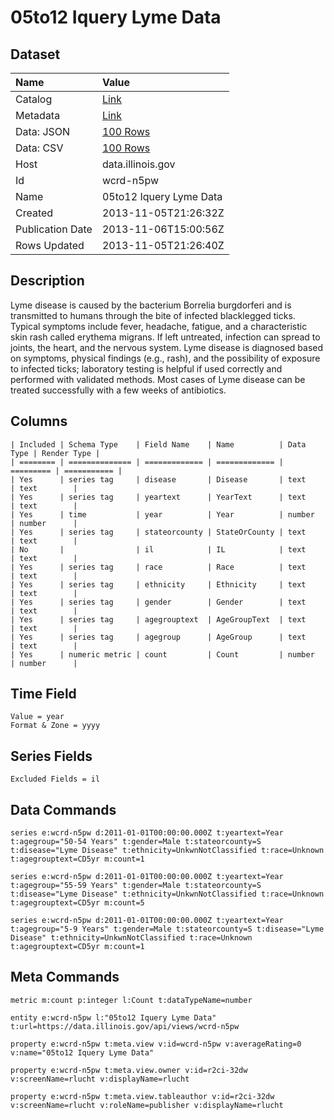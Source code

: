 # 05to12 Iquery Lyme Data

## Dataset

| Name | Value |
| :--- | :---- |
| Catalog | [Link](https://catalog.data.gov/dataset/05to12-iquery-lyme-data-abb1f) |
| Metadata | [Link](https://data.illinois.gov/api/views/wcrd-n5pw) |
| Data: JSON | [100 Rows](https://data.illinois.gov/api/views/wcrd-n5pw/rows.json?max_rows=100) |
| Data: CSV | [100 Rows](https://data.illinois.gov/api/views/wcrd-n5pw/rows.csv?max_rows=100) |
| Host | data.illinois.gov |
| Id | wcrd-n5pw |
| Name | 05to12 Iquery Lyme Data |
| Created | 2013-11-05T21:26:32Z |
| Publication Date | 2013-11-06T15:00:56Z |
| Rows Updated | 2013-11-05T21:26:40Z |

## Description

Lyme disease is caused by the bacterium Borrelia burgdorferi and is transmitted to humans through the bite of infected blacklegged ticks. Typical symptoms include fever, headache, fatigue, and a characteristic skin rash called erythema migrans. If left untreated, infection can spread to joints, the heart, and the nervous system. Lyme disease is diagnosed based on symptoms, physical findings (e.g., rash), and the possibility of exposure to infected ticks; laboratory testing is helpful if used correctly and performed with validated methods. Most cases of Lyme disease can be treated successfully with a few weeks of antibiotics.

## Columns

```ls
| Included | Schema Type    | Field Name    | Name          | Data Type | Render Type |
| ======== | ============== | ============= | ============= | ========= | =========== |
| Yes      | series tag     | disease       | Disease       | text      | text        |
| Yes      | series tag     | yeartext      | YearText      | text      | text        |
| Yes      | time           | year          | Year          | number    | number      |
| Yes      | series tag     | stateorcounty | StateOrCounty | text      | text        |
| No       |                | il            | IL            | text      | text        |
| Yes      | series tag     | race          | Race          | text      | text        |
| Yes      | series tag     | ethnicity     | Ethnicity     | text      | text        |
| Yes      | series tag     | gender        | Gender        | text      | text        |
| Yes      | series tag     | agegrouptext  | AgeGroupText  | text      | text        |
| Yes      | series tag     | agegroup      | AgeGroup      | text      | text        |
| Yes      | numeric metric | count         | Count         | number    | number      |
```

## Time Field

```ls
Value = year
Format & Zone = yyyy
```

## Series Fields

```ls
Excluded Fields = il
```

## Data Commands

```ls
series e:wcrd-n5pw d:2011-01-01T00:00:00.000Z t:yeartext=Year t:agegroup="50-54 Years" t:gender=Male t:stateorcounty=S t:disease="Lyme Disease" t:ethnicity=UnkwnNotClassified t:race=Unknown t:agegrouptext=CD5yr m:count=1

series e:wcrd-n5pw d:2011-01-01T00:00:00.000Z t:yeartext=Year t:agegroup="55-59 Years" t:gender=Male t:stateorcounty=S t:disease="Lyme Disease" t:ethnicity=UnkwnNotClassified t:race=Unknown t:agegrouptext=CD5yr m:count=5

series e:wcrd-n5pw d:2011-01-01T00:00:00.000Z t:yeartext=Year t:agegroup="5-9 Years" t:gender=Male t:stateorcounty=S t:disease="Lyme Disease" t:ethnicity=UnkwnNotClassified t:race=Unknown t:agegrouptext=CD5yr m:count=1
```

## Meta Commands

```ls
metric m:count p:integer l:Count t:dataTypeName=number

entity e:wcrd-n5pw l:"05to12 Iquery Lyme Data" t:url=https://data.illinois.gov/api/views/wcrd-n5pw

property e:wcrd-n5pw t:meta.view v:id=wcrd-n5pw v:averageRating=0 v:name="05to12 Iquery Lyme Data"

property e:wcrd-n5pw t:meta.view.owner v:id=r2ci-32dw v:screenName=rlucht v:displayName=rlucht

property e:wcrd-n5pw t:meta.view.tableauthor v:id=r2ci-32dw v:screenName=rlucht v:roleName=publisher v:displayName=rlucht
```